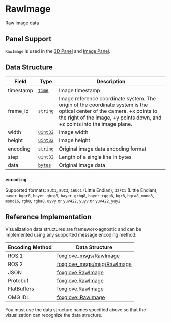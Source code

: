 # RawImage

Raw image data

## Panel Support

`RawImage` is used in the [3D Panel](../panel/2-3d-panel) and [Image Panel](../panel/image-panel).

## Data Structure

| Field     | Type                                  | Description                                                                                                                                                                                          |
| --------- | ------------------------------------- | ---------------------------------------------------------------------------------------------------------------------------------------------------------------------------------------------------- |
| timestamp | [`time`](./built-in%20types#time)     | Image timestamp                                                                                                                                                                                      |
| frame_id  | [`string`](./built-in%20types#string) | Image reference coordinate system. The origin of the coordinate system is the optical center of the camera. +x points to the right of the image, +y points down, and +z points into the image plane. |
| width     | [`uint32`](./built-in%20types#uint32) | Image width                                                                                                                                                                                          |
| height    | [`uint32`](./built-in%20types#uint32) | Image height                                                                                                                                                                                         |
| encoding  | [`string`](./built-in%20types#string) | Original image data encoding format                                                                                                                                                                  |
| step      | [`uint32`](./built-in%20types#uint32) | Length of a single line in bytes                                                                                                                                                                     |
| data      | [`bytes`](./built-in%20types#bytes)   | Original image data                                                                                                                                                                                  |

### `encoding`

Supported formats: `8UC1`, `8UC3`, `16UC1` (Little Endian), `32FC1` (Little Endian), `bayer_bggr8`, `bayer_gbrg8`, `bayer_grbg8`, `bayer_rggb8`, `bgr8`, `bgra8`, `mono8`, `mono16`, `rgb8`, `rgba8`, `uyvy` or `yuv422`, `yuyv` or `yuv422_yuy2`

## Reference Implementation

Visualization data structures are framework-agnostic and can be implemented using any supported message encoding method:

| Encoding Method | Data Structure                                                                                                |
| --------------- | ------------------------------------------------------------------------------------------------------------- |
| ROS 1           | [foxglove_msgs/RawImage](https://github.com/foxglove/foxglove-sdk/blob/main/schemas/ros1/RawImage.msg)        |
| ROS 2           | [foxglove_msgs/msg/RawImage](https://github.com/foxglove/foxglove-sdk/blob/main/schemas/ros2/RawImage.msg)    |
| JSON            | [foxglove.RawImage](https://github.com/foxglove/foxglove-sdk/blob/main/schemas/jsonschema/RawImage.json)      |
| Protobuf        | [foxglove.RawImage](https://github.com/foxglove/foxglove-sdk/blob/main/schemas/proto/foxglove/RawImage.proto) |
| FlatBuffers     | [foxglove.RawImage](https://github.com/foxglove/foxglove-sdk/blob/main/schemas/flatbuffer/RawImage.fbs)       |
| OMG IDL         | [foxglove::RawImage](https://github.com/foxglove/foxglove-sdk/blob/main/schemas/omgidl/foxglove/RawImage.idl) |

You must use the data structure names specified above so that the visualization can recognize the data structure.
